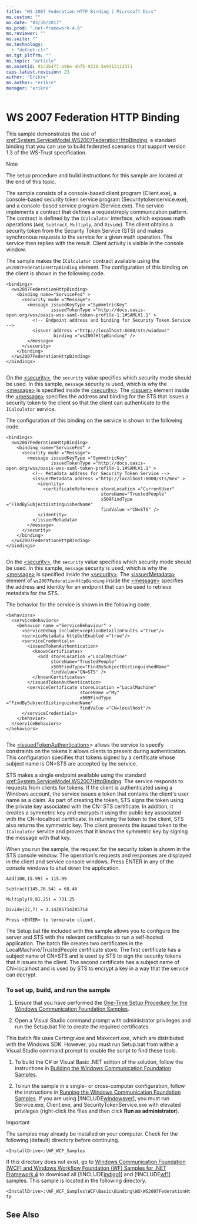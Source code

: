 ```yaml
---
title: "WS 2007 Federation HTTP Binding | Microsoft Docs"
ms.custom: ""
ms.date: "03/30/2017"
ms.prod: ".net-framework-4.6"
ms.reviewer: ""
ms.suite: ""
ms.technology: 
  - "dotnet-clr"
ms.tgt_pltfrm: ""
ms.topic: "article"
ms.assetid: 91c1b477-a96e-4bf5-9330-5e9312113371
caps.latest.revision: 23
author: "Erikre"
ms.author: "erikre"
manager: "erikre"
---
```

# WS 2007 Federation HTTP Binding
This sample demonstrates the use of <xref:System.ServiceModel.WS2007FederationHttpBinding>, a standard binding that you can use to build federated scenarios that support version 1.3 of the WS-Trust specification.  
  
> [!NOTE]
>  The setup procedure and build instructions for this sample are located at the end of this topic.  
  
 The sample consists of a console-based client program (Client.exe), a console-based security token service program (Securitytokenservice.exe), and a console-based service program (Service.exe). The service implements a contract that defines a request/reply communication pattern. The contract is defined by the `ICalculator` interface, which exposes math operations (`Add`, `Subtract`, `Multiply`, and `Divide`). The client obtains a security token from the Security Token Service (STS) and makes synchronous requests to the service for a given math operation. The service then replies with the result. Client activity is visible in the console window.  
  
 The sample makes the `ICalculator` contract available using the `ws2007FederationHttpBinding` element. The configuration of this binding on the client is shown in the following code.  
  
```  
<bindings>  
  <ws2007FederationHttpBinding>  
    <binding name="ServiceFed" >  
      <security mode ="Message">  
        <message issuedKeyType ="SymmetricKey"  
                 issuedTokenType ="http://docs.oasis-open.org/wss/oasis-wss-saml-token-profile-1.1#SAMLV1.1" >  
          <!-- Endpoint address and binding for Security Token Service -->  
          <issuer address ="http://localhost:8000/sts/windows"   
                  binding ="ws2007HttpBinding" />                
        </message>  
      </security>  
    </binding>  
  </ws2007FederationHttpBinding>  
</bindings>  
  
```  
  
 On the [\<security>](../../../../docs/framework/configuring-apps/file-schema/wcf/security-element-of-ws2007federationhttpbinding.md), the `security` value specifies which security mode should be used. In this sample, `message` security is used, which is why the [\<message>](../../../../docs/framework/configuring-apps/file-schema/wcf/message-element-of-ws2007federationhttpbinding.md) is specified inside the [\<security>](../../../../docs/framework/configuring-apps/file-schema/wcf/security-element-of-ws2007federationhttpbinding.md). The [\<issuer>](../../../../docs/framework/configuring-apps/file-schema/wcf/issuer.md) element inside the [\<message>](../../../../docs/framework/configuring-apps/file-schema/wcf/message-element-of-ws2007federationhttpbinding.md) specifies the address and binding for the STS that issues a security token to the client so that the client can authenticate to the `ICalculator` service.  
  
 The configuration of this binding on the service is shown in the following code.  
  
```  
<bindings>  
  <ws2007FederationHttpBinding>  
    <binding name="ServiceFed" >  
      <security mode ="Message">  
        <message issuedKeyType ="SymmetricKey"  
                 issuedTokenType ="http://docs.oasis-open.org/wss/oasis-wss-saml-token-profile-1.1#SAMLV1.1" >  
          <!-- Metadata address for Security Token Service -->  
          <issuerMetadata address ="http://localhost:8000/sts/mex" >  
            <identity>  
              <certificateReference storeLocation ="CurrentUser"   
                                    storeName="TrustedPeople"   
                                    x509FindType ="FindBySubjectDistinguishedName"   
                                    findValue ="CN=STS" />  
            </identity>  
          </issuerMetadata>  
        </message>  
      </security>  
    </binding>  
  </ws2007FederationHttpBinding>  
</bindings>  
  
```  
  
 On the [\<security>](../../../../docs/framework/configuring-apps/file-schema/wcf/security-element-of-ws2007federationhttpbinding.md), the `security` value specifies which security mode should be used. In this sample, `message` security is used, which is why the [\<message>](../../../../docs/framework/configuring-apps/file-schema/wcf/message-element-of-ws2007federationhttpbinding.md) is specified inside the [\<security>](../../../../docs/framework/configuring-apps/file-schema/wcf/security-element-of-ws2007federationhttpbinding.md). The [\<issuerMetadata>](../../../../docs/framework/configuring-apps/file-schema/wcf/issuermetadata.md) element of `ws2007FederationHttpBinding` inside the [\<message>](../../../../docs/framework/configuring-apps/file-schema/wcf/message-element-of-ws2007federationhttpbinding.md) specifies the address and identity for an endpoint that can be used to retrieve metadata for the STS.  
  
 The behavior for the service is shown in the following code.  
  
```  
<behaviors>  
  <serviceBehaviors>  
    <behavior name ="ServiceBehaviour" >  
      <serviceDebug includeExceptionDetailInFaults ="true"/>  
      <serviceMetadata httpGetEnabled ="true"/>  
      <serviceCredentials>  
        <issuedTokenAuthentication>  
          <knownCertificates>  
            <add storeLocation ="LocalMachine"  
                 storeName="TrustedPeople"  
                 x509FindType="FindBySubjectDistinguishedName"  
                 findValue="CN=STS" />  
          </knownCertificates>  
        </issuedTokenAuthentication>  
        <serviceCertificate storeLocation ="LocalMachine"  
                            storeName ="My"  
                            x509FindType ="FindBySubjectDistinguishedName"  
                            findValue ="CN=localhost"/>  
      </serviceCredentials>  
    </behavior>  
  </serviceBehaviors>  
</behaviors>  
  
```  
  
 The [\<issuedTokenAuthentication>](../../../../docs/framework/configuring-apps/file-schema/wcf/issuedtokenauthentication-of-servicecredentials.md)> allows the service to specify constraints on the tokens it allows clients to present during authentication. This configuration specifies that tokens signed by a certificate whose subject name is CN=STS are accepted by the service.  
  
 STS makes a single endpoint available using the standard <xref:System.ServiceModel.WS2007HttpBinding>. The service responds to requests from clients for tokens. If the client is authenticated using a Windows account, the service issues a token that contains the client's user name as a claim. As part of creating the token, STS signs the token using the private key associated with the CN=STS certificate. In addition, it creates a symmetric key and encrypts it using the public key associated with the CN=localhost certificate. In returning the token to the client, STS also returns the symmetric key. The client presents the issued token to the `ICalculator` service and proves that it knows the symmetric key by signing the message with that key.  
  
 When you run the sample, the request for the security token is shown in the STS console window. The operation's requests and responses are displayed in the client and service console windows. Press ENTER in any of the console windows to shut down the application.  
  
 `Add(100,15.99) = 115.99`  
  
 `Subtract(145,76.54) = 68.46`  
  
 `Multiply(9,81.25) = 731.25`  
  
 `Divide(22,7) = 3.14285714285714`  
  
 `Press <ENTER> to terminate client.`  
  
 The Setup.bat file included with this sample allows you to configure the server and STS with the relevant certificates to run a self-hosted application. The batch file creates two certificates in the LocalMachine/TrustedPeople certificate store. The first certificate has a subject name of CN=STS and is used by STS to sign the security tokens that it issues to the client. The second certificate has a subject name of CN=localhost and is used by STS to encrypt a key in a way that the service can decrypt.  
  
### To set up, build, and run the sample  
  
1.  Ensure that you have performed the [One-Time Setup Procedure for the Windows Communication Foundation Samples](../../../../docs/framework/wcf/samples/one-time-setup-procedure-for-the-wcf-samples.md).  
  
2.  Open a Visual Studio command prompt with administrator privileges and run the Setup.bat file to create the required certificates.  
  
 This batch file uses Certmgr.exe and Makecert.exe, which are distributed with the Windows SDK. However, you must run Setup.bat from within a Visual Studio  command prompt to enable the script to find these tools.  
  
1.  To build the C# or Visual Basic .NET edition of the solution, follow the instructions in [Building the Windows Communication Foundation Samples](../../../../docs/framework/wcf/samples/building-the-samples.md).  
  
2.  To run the sample in a single- or cross-computer configuration, follow the instructions in [Running the Windows Communication Foundation Samples](../../../../docs/framework/wcf/samples/running-the-samples.md). If you are using [!INCLUDE[windowsver](../../../../includes/windowsver-md.md)], you must run Service.exe, Client.exe, and SecurityTokenService.exe with elevated privileges (right-click the files and then click **Run as administrator**).  
  
> [!IMPORTANT]
>  The samples may already be installed on your computer. Check for the following (default) directory before continuing.  
>   
>  `<InstallDrive>:\WF_WCF_Samples`  
>   
>  If this directory does not exist, go to [Windows Communication Foundation (WCF) and Windows Workflow Foundation (WF) Samples for .NET Framework 4](http://go.microsoft.com/fwlink/?LinkId=150780) to download all [!INCLUDE[indigo1](../../../../includes/indigo1-md.md)] and [!INCLUDE[wf1](../../../../includes/wf1-md.md)] samples. This sample is located in the following directory.  
>   
>  `<InstallDrive>:\WF_WCF_Samples\WCF\Basic\Binding\WS\WS2007FederationHttp`  
  
## See Also
